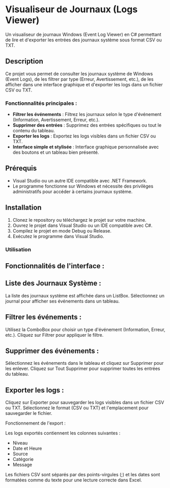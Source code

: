 # Visualiseur de Journaux (Logs Viewer)

Un visualiseur de journaux Windows (Event Log Viewer) en C# permettant de lire et d'exporter les entrées des journaux système sous format CSV ou TXT.

## Description

Ce projet vous permet de consulter les journaux système de Windows (Event Logs), de les filtrer par type (Erreur, Avertissement, etc.), de les afficher dans une interface graphique et d'exporter les logs dans un fichier CSV ou TXT.

### Fonctionnalités principales :
- **Filtrer les événements** : Filtrez les journaux selon le type d'événement (Information, Avertissement, Erreur, etc.).
- **Supprimer des entrées** : Supprimez des entrées spécifiques ou tout le contenu du tableau.
- **Exporter les logs** : Exportez les logs visibles dans un fichier CSV ou TXT.
- **Interface simple et stylisée** : Interface graphique personnalisée avec des boutons et un tableau bien présenté.

## Prérequis

- Visual Studio ou un autre IDE compatible avec .NET Framework.
- Le programme fonctionne sur Windows et nécessite des privilèges administratifs pour accéder à certains journaux système.

## Installation

1. Clonez le repository ou téléchargez le projet sur votre machine.
2. Ouvrez le projet dans Visual Studio ou un IDE compatible avec C#.
3. Compilez le projet en mode Debug ou Release.
4. Exécutez le programme dans Visual Studio.

### Utilisation
## Fonctionnalités de l'interface :

## Liste des Journaux Système :

La liste des journaux système est affichée dans un ListBox.
Sélectionnez un journal pour afficher ses événements dans un tableau.

## Filtrer les événements :

Utilisez la ComboBox pour choisir un type d'événement (Information, Erreur, etc.).
Cliquez sur Filtrer pour appliquer le filtre.

## Supprimer des événements :

Sélectionnez les événements dans le tableau et cliquez sur Supprimer pour les enlever.
Cliquez sur Tout Supprimer pour supprimer toutes les entrées du tableau.

## Exporter les logs :

Cliquez sur Exporter pour sauvegarder les logs visibles dans un fichier CSV ou TXT.
Sélectionnez le format (CSV ou TXT) et l'emplacement pour sauvegarder le fichier.

Fonctionnement de l'export :

Les logs exportés contiennent les colonnes suivantes :
- Niveau
- Date et Heure
- Source
- Catégorie
- Message
  
Les fichiers CSV sont séparés par des points-virgules (;) et les dates sont formatées comme du texte pour une lecture correcte dans Excel.
